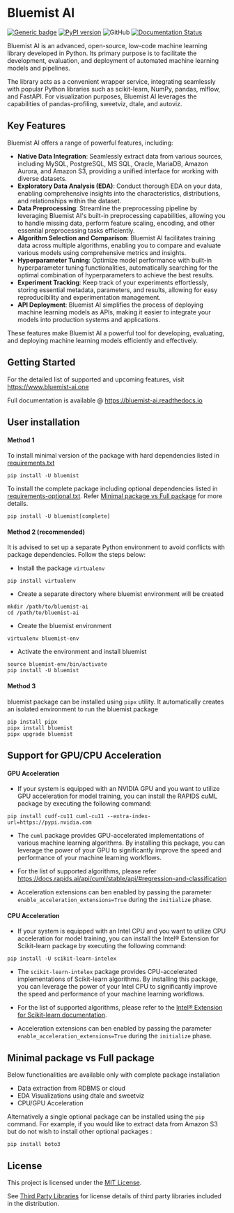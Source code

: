 # Bluemist AI

[![Generic badge](https://img.shields.io/badge/python-3.9-blue.svg)](https://shields.io/)
[![PyPI version](https://badge.fury.io/py/bluemist.svg)](https://badge.fury.io/py/bluemist)
![GitHub](https://img.shields.io/github/license/mist-projects/bluemist-ai)
[![Documentation Status](https://readthedocs.org/projects/bluemist-ai/badge/?version=latest)](https://bluemist-ai.readthedocs.io/en/latest/?badge=latest)

Bluemist AI is an advanced, open-source, low-code machine learning library developed in Python. Its primary purpose is
to facilitate the development, evaluation, and deployment of automated machine learning models and pipelines.

The library acts as a convenient wrapper service, integrating seamlessly with popular Python libraries such as
scikit-learn, NumPy, pandas, mlflow, and FastAPI. For visualization purposes, Bluemist AI leverages the capabilities of
pandas-profiling, sweetviz, dtale, and autoviz.

## Key Features

Bluemist AI offers a range of powerful features, including:

- **Native Data Integration**: Seamlessly extract data from various sources, including MySQL, PostgreSQL, MS SQL, Oracle, MariaDB, Amazon Aurora, and Amazon S3, providing a unified interface for working with diverse datasets.
- **Exploratory Data Analysis (EDA)**: Conduct thorough EDA on your data, enabling comprehensive insights into the characteristics, distributions, and relationships within the dataset.
- **Data Preprocessing**: Streamline the preprocessing pipeline by leveraging Bluemist AI's built-in preprocessing capabilities, allowing you to handle missing data, perform feature scaling, encoding, and other essential preprocessing tasks efficiently.
- **Algorithm Selection and Comparison**: Bluemist AI facilitates training data across multiple algorithms, enabling you to compare and evaluate various models using comprehensive metrics and insights.
- **Hyperparameter Tuning**: Optimize model performance with built-in hyperparameter tuning functionalities, automatically searching for the optimal combination of hyperparameters to achieve the best results.
- **Experiment Tracking**: Keep track of your experiments effortlessly, storing essential metadata, parameters, and results, allowing for easy reproducibility and experimentation management.
- **API Deployment**: Bluemist AI simplifies the process of deploying machine learning models as APIs, making it easier to integrate your models into production systems and applications.

These features make Bluemist AI a powerful tool for developing, evaluating, and deploying machine learning models efficiently and effectively.

## Getting Started

For the detailed list of supported and upcoming features, visit https://www.bluemist-ai.one

Full documentation is available @ https://bluemist-ai.readthedocs.io

## User installation

#### Method 1

To install minimal version of the package with hard dependencies listed in  [requirements.txt](https://github.com/mist-projects/bluemist-ai/blob/f0f6f74e70b24171a6df13b90220139ede70f4e3/requirements.txt)

```{python}
pip install -U bluemist
```

To install the complete package including optional dependencies listed in  [requirements-optional.txt](https://github.com/mist-projects/bluemist-ai/blob/8db75fc52824783f7d9e9a2ad2f65e51d3a30e33/requirements-optional.txt). Refer [Minimal package vs Full package](#minimal-package-vs-full-package) for more details.

```{python}
pip install -U bluemist[complete]
```

#### Method 2 (recommended)
It is advised to set up a separate Python environment to avoid conflicts with package dependencies. Follow the steps below:
- Install the package ``virtualenv``

```{python}
pip install virtualenv
```

- Create a separate directory where bluemist environment will be created

```{python}
mkdir /path/to/bluemist-ai
cd /path/to/bluemist-ai
```

- Create the bluemist environment

```{python}
virtualenv bluemist-env
```

- Activate the environment and install bluemist

```{python}
source bluemist-env/bin/activate
pip install -U bluemist
```

#### Method 3

bluemist package can be installed using ``pipx`` utility. It automatically creates an isolated environment to run the
bluemist package

```{python}
pip install pipx
pipx install bluemist
pipx upgrade bluemist
```

## Support for GPU/CPU Acceleration

#### GPU Acceleration

- If your system is equipped with an NVIDIA GPU and you want to utilize GPU acceleration for model training, you can
  install the RAPIDS cuML package by executing the following command:

```{python}
pip install cudf-cu11 cuml-cu11 --extra-index-url=https://pypi.nvidia.com
```

- The `cuml` package provides GPU-accelerated implementations of various machine learning algorithms. By installing this
  package, you can leverage the power of your GPU to significantly improve the speed and performance of your machine
  learning workflows.

- For the list of supported algorithms, please
  refer https://docs.rapids.ai/api/cuml/stable/api/#regression-and-classification

- Acceleration extensions can ben enabled by passing the parameter ``enable_acceleration_extensions=True`` during
  the ``initialize`` phase.

#### CPU Acceleration

- If your system is equipped with an Intel CPU and you want to utilize CPU acceleration for model training, you can
  install the Intel® Extension for Scikit-learn package by executing the following command:

```{python}
pip install -U scikit-learn-intelex
```

- The `scikit-learn-intelex` package provides CPU-accelerated implementations of Scikit-learn algorithms. By installing
  this package, you can leverage the power of your Intel CPU to significantly improve the speed and performance of your
  machine learning workflows.

- For the list of supported algorithms, please refer to
  the [Intel® Extension for Scikit-learn documentation](https://intel.github.io/scikit-learn-intelex/algorithms.html#on-cpu).

- Acceleration extensions can ben enabled by passing the parameter ``enable_acceleration_extensions=True`` during
  the ``initialize`` phase.

## Minimal package vs Full package
Below functionalities are available only with complete package installation

- Data extraction from RDBMS or cloud
- EDA Visualizations using dtale and sweetviz
- CPU/GPU Acceleration

Alternatively a single optional package can be installed using the ``pip`` command. For example, if you would like to
extract data from Amazon S3 but do not wish to install other optional packages :

```{python}
pip install boto3
```

## License

This project is licensed under the [MIT License](LICENSE).

See [Third Party Libraries](https://github.com/mist-projects/bluemist-ai/wiki/Third-Part-Libraries) for license details of third party libraries included in the distribution.

